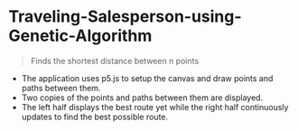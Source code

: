 ﻿# Traveling-Salesperson-using-Genetic-Algorithm

>Finds the shortest distance between n points

- The application uses p5.js to setup the canvas and draw points and paths between them.
- Two copies of the points and paths between them are displayed.
- The left half displays the best route yet while the right half continuously updates to find the best possible route.



